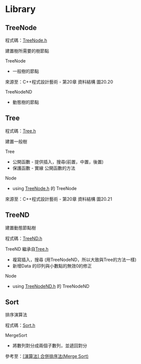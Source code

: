 # Library 

## TreeNode
程式碼：[TreeNode.h](TreeNode.h)

建置樹所需要的樹節點

TreeNode
-	一般樹的節點

來源至：C++程式設計藝術 - 第20章 資料結構 圖20.20

TreeNodeND
-	動態樹的節點

## Tree
程式碼：[Tree.h](Tree.h)

建置一般樹

Tree  
-	公開函數 - 提供插入，搜尋(前置，中置，後置)
-	保護函數 - 實線 公開函數的方法

Node
-	using [TreeNode.h](TreeNode.h) 的 TreeNode

來源至：C++程式設計藝術 - 第20章 資料結構 圖20.21

## TreeND
建置動態節點樹

程式碼：[TreeND.h](TreeND.h)

TreeND   繼承自[Tree.h](Tree.h)
-	複寫插入，搜尋 (用TreeNodeND，所以大致與Tree的方法一樣)
-	新增Data 的印列與小數點的無效0的修正

Node
-	using [TreeNodeND.h](TreeNodeND.h) 的 TreeNodeND

## Sort
排序演算法

程式碼：[Sort.h](Sort.h)

MergeSort
-	將數列對分成兩個子數列，並遞回對分

參考至：[[演算法] 合併排序法(Merge Sort)](http://notepad.yehyeh.net/Content/Algorithm/Sort/Merge/Merge.php)
	